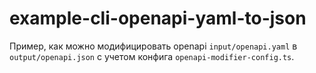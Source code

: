 # example-cli-openapi-yaml-to-json

Пример, как можно модифицировать openapi `input/openapi.yaml` в `output/openapi.json` с учетом конфига `openapi-modifier-config.ts`.
